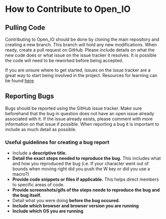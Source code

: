 # How to Contribute to Open_IO


## Pulling Code

Contributing to Open_IO should be done by cloning the main repository and creating a new branch.
This branch will hold any new modifications. When ready, create a pull request on GitHub. Please include details on what the new code does or what issue on the issue tracker it resolves. It is possible the code will need to be reworked before being accepted.

If you are unsure where to get started, issues on the issue tracker are a great way to start being involved in the project.
Resources for learning can be found [here](/LearningResources/README.md)

## Reporting Bugs

Bugs should be reported using the GitHub issue tracker. 
Make sure beforehand that the bug in question does not have an open issue already associated with it. If the issue already exists, please
comment with more information on that issue if possible.
When reporting a bug it is important to include as much detail as possible.

### Useful guidelines for creating a bug report
* Include a __descriptive title.__
* __Detail the exact steps needed to reproduce the bug.__ This includes what and how you reproduced the bug (i.e. If your character went out of bounds when moving right did you push the W key or did you use a macro?)
* __Provide code snippets or files if applicable.__ This helps direct members to specific areas of code.
* __Provide screenshots/gifs of the steps neede to reproduce the bug and the bug itself.__
* Detail what you were doing __before the bug occured.__
* __Include which browser and browser version you are running__
* __Include which OS you are running__



